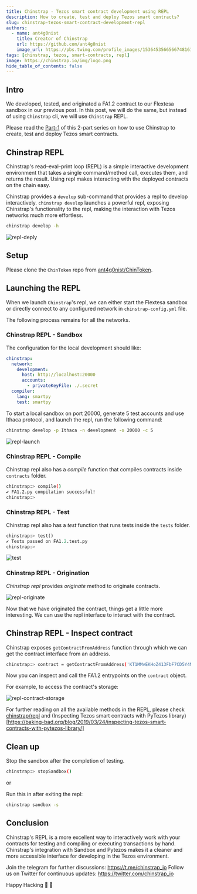 ```yaml
---
title: Chinstrap - Tezos smart contract development using REPL
description: How to create, test and deploy Tezos smart contracts?
slug: chinstrap-tezos-smart-contract-development-repl
authors:
  - name: ant4g0nist
    title: Creator of Chinstrap
    url: https://github.com/ant4g0nist
    image_url: https://pbs.twimg.com/profile_images/1536453566566748161/RTjM3OCI_400x400.jpg
tags: [chinstrap, tezos, smart-contracts, repl]
image: https://chinstrap.io/img/logo.png
hide_table_of_contents: false
---
```


## Intro

We developed, tested, and originated a FA1.2 contract to our Flextesa sandbox in our previous post. In this post, we will do the same, but instead of using `Chinstrap` cli, we will use `Chinstrap` REPL.

Please read the [Part-1](https://chinstrap.io/blog/chinstrap-tezos-smart-contract-development) of this 2-part series on how to use Chinstrap to create, test and deploy Tezos smart contracts.

## Chinstrap REPL

Chinstrap's read–eval–print loop (REPL) is a simple interactive development environment that takes a single command/method call, executes them, and returns the result. Using repl makes interacting with the deployed contracts on the chain easy.

Chinstrap provides a `develop` sub-command that provides a repl to develop interactively. `chinstrap develop` launches a powerful repl, exposing Chinstrap's functionality to the repl, making the interaction with Tezos networks much more effortless.

```sh
chinstrap develop -h
```

![repl-deply](/img/repl-h.png)

## Setup
Please clone the `ChinToken` repo from [ant4g0nist/ChinToken](https://github.com/ant4g0nist/ChinToken).

## Launching the REPL

When we launch `Chinstrap`'s repl, we can either start the Flextesa sandbox or directly connect to any configured network in `chinstrap-config.yml` file.

The following process remains for all the networks.

### Chinstrap REPL - Sandbox
The configuration for the local development should like:

```yaml
chinstrap:
  network:
    development:
      host: http://localhost:20000
      accounts:
        - privateKeyFile: ./.secret
  compiler:
    lang: smartpy
    test: smartpy
```

To start a local sandbox on port 20000, generate 5 test accounts and use Ithaca protocol, and launch the repl, run the following command:

```sh
chinstrap develop -p Ithaca -n development -o 20000 -c 5
```
![repl-launch](/img/repl-launch.png)

### Chinstrap REPL - Compile
Chinstrap repl also has a *compile* function that compiles contracts inside `contracts` folder.

```sh
chinstrap:> compile()
✔ FA1.2.py compilation successful!
chinstrap:>
```

### Chinstrap REPL - Test
Chinstrap repl also has a *test* function that runs tests inside the `tests` folder.

```py
chinstrap:> test()
✔ Tests passed on FA1.2.test.py
chinstrap:>
```
![test](/img/repl-compile-test.png)

### Chinstrap REPL - Origination
*Chinstrap repl* provides *originate* method to originate contracts.

![repl-originate](/img/repl-originatefa12.png)

Now that we have originated the contract, things get a little more interesting. We can use the repl interface to interact with the contract.

## Chinstrap REPL - Inspect contract
Chinstrap exposes `getContractFromAddress` function through which we can get the contract interface from an address.

```sh
chinstrap:> contract = getContractFromAddress('KT1MMvEKHoZ413FbF7CD5Y4MN5jDeLYg4r2S')
```

Now you can inspect and call the FA1.2 entrypoints on the `contract` object.

For example, to access the contract's storage:

![repl-contract-storage](/img/repl-contract-storage.png)

For further reading on all the available methods in the REPL, please check [chinstrap/repl](https://chinstrap.io/docs/repl) and (Inspecting Tezos smart contracts with PyTezos library)[https://baking-bad.org/blog/2019/03/24/inspecting-tezos-smart-contracts-with-pytezos-library/]

## Clean up
Stop the sandbox after the completion of testing.

```sh
chinstrap:> stopSandbox()
```
or

Run this in after exiting the repl:

```sh
chinstrap sandbox -s
```

## Conclusion

Chinstrap's REPL is a more excellent way to interactively work with your contracts for testing and compiling or executing transactions by hand. Chinstrap's integration with Sandbox and Pytezos makes it a cleaner and more accessible interface for developing in the Tezos environment.

Join the telegram for further discussions: https://t.me/chinstrap_io
Follow us on Twitter for continuous updates: https://twitter.com/chinstrap_io


Happy Hacking 👾 🎉